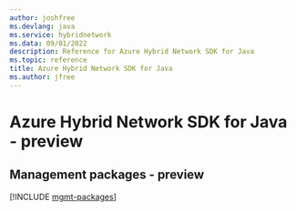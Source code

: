```yaml
---
author: joshfree
ms.devlang: java
ms.service: hybridnetwork
ms.data: 09/01/2022
description: Reference for Azure Hybrid Network SDK for Java
ms.topic: reference
title: Azure Hybrid Network SDK for Java
ms.author: jfree
---
```

# Azure Hybrid Network SDK for Java - preview

## Management packages - preview
[!INCLUDE [mgmt-packages](hybrid-network-mgmt-index.md)]